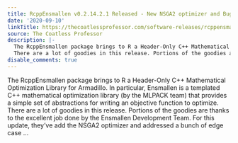 ```yaml
---
title: RcppEnsmallen v0.2.14.2.1 Released - New NSGA2 optimizer and Bug Fixes!
date: '2020-09-10'
linkTitle: https://thecoatlessprofessor.com/software-releases/rcppensmallen/rcppensmallen-v0.2.14.2.1-released-new-nsga2-optimizer-and-bug-fixes/
source: The Coatless Professor
description: |-
  The RcppEnsmallen package brings to R a Header-Only C++ Mathematical Optimization Library for Armadillo. In particular, Ensmallen is a templated C++ mathematical optimization library (by the MLPACK team) that provides a simple set of abstractions for writing an objective function to optimize.
  There are a lot of goodies in this release. Portions of the goodies are thanks to the excellent job done by the Ensmallen Development Team. For this update, they&rsquo;ve add the NSGA2 optimizer and addressed a bunch of edge case ...
disable_comments: true
---
```

The RcppEnsmallen package brings to R a Header-Only C++ Mathematical Optimization Library for Armadillo. In particular, Ensmallen is a templated C++ mathematical optimization library (by the MLPACK team) that provides a simple set of abstractions for writing an objective function to optimize.
There are a lot of goodies in this release. Portions of the goodies are thanks to the excellent job done by the Ensmallen Development Team. For this update, they&rsquo;ve add the NSGA2 optimizer and addressed a bunch of edge case ...